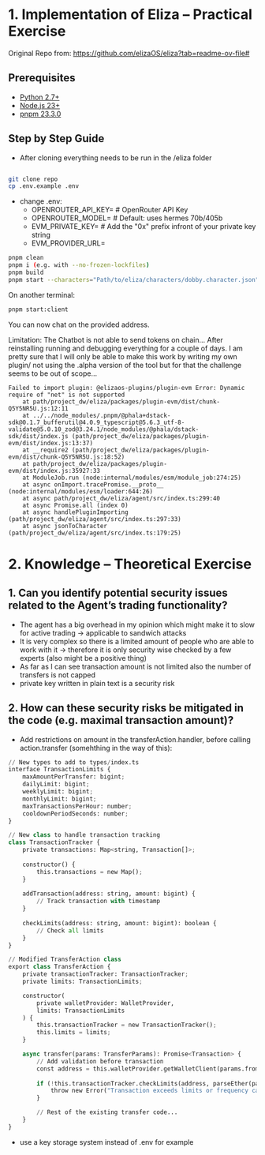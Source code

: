 # 1. Implementation of Eliza – Practical Exercise 
Original Repo from: https://github.com/elizaOS/eliza?tab=readme-ov-file#
## Prerequisites

- [Python 2.7+](https://www.python.org/downloads/)
- [Node.js 23+](https://docs.npmjs.com/downloading-and-installing-node-js-and-npm)
- [pnpm 23.3.0](https://pnpm.io/installation) 

## Step by Step Guide
- After cloning everything needs to be run in the /eliza folder
```bash

git clone repo
cp .env.example .env
```
- change .env:
  - OPENROUTER_API_KEY= # OpenRouter API Key
  - OPENROUTER_MODEL=  # Default: uses hermes 70b/405b
  - EVM_PRIVATE_KEY=          # Add the "0x" prefix infront of your private key string                 
  - EVM_PROVIDER_URL=

```bash
pnpm clean
pnpm i (e.g. with --no-frozen-lockfiles)
pnpm build
pnpm start --characters="Path/to/eliza/characters/dobby.character.json"
```

On another terminal:
```bash
pnpm start:client
```

You can now chat on the provided address.

Limitation: The Chatbot is not able to send tokens on chain... After reinstalling running and debugging everything for a couple of days. I am pretty sure that I will only be able to make this work by writing my own plugin/ not using the .alpha version of the tool but for that the challenge seems to be out of scope... 
```
Failed to import plugin: @elizaos-plugins/plugin-evm Error: Dynamic require of "net" is not supported
    at path/project_dw/eliza/packages/plugin-evm/dist/chunk-Q5Y5NR5U.js:12:11
    at ../../node_modules/.pnpm/@phala+dstack-sdk@0.1.7_bufferutil@4.0.9_typescript@5.6.3_utf-8-validate@5.0.10_zod@3.24.1/node_modules/@phala/dstack-sdk/dist/index.js (path/project_dw/eliza/packages/plugin-evm/dist/index.js:13:37)
    at __require2 (path/project_dw/eliza/packages/plugin-evm/dist/chunk-Q5Y5NR5U.js:18:52)
    at path/project_dw/eliza/packages/plugin-evm/dist/index.js:35927:33
    at ModuleJob.run (node:internal/modules/esm/module_job:274:25)
    at async onImport.tracePromise.__proto__ (node:internal/modules/esm/loader:644:26)
    at async path/project_dw/eliza/agent/src/index.ts:299:40
    at async Promise.all (index 0)
    at async handlePluginImporting (path/project_dw/eliza/agent/src/index.ts:297:33)
    at async jsonToCharacter (path/project_dw/eliza/agent/src/index.ts:179:25)
```

# 2. Knowledge – Theoretical Exercise
## 1. Can you identify potential security issues related to the Agent’s trading functionality?
- The agent has a big overhead in my opinion which might make it to slow for active trading -> applicable to sandwich attacks
- It is very complex so there is a limited amount of people who are able to work with it -> therefore it is only security wise checked by a few experts (also might be a positive thing)
- As far as I can see transaction amount is not limited also the number of transfers is not capped 
- private key written in plain text is a security risk

## 2. How can these security risks be mitigated in the code (e.g. maximal transaction amount)?
- Add restrictions on amount in the transferAction.handler, before calling action.transfer (somehthing in the way of this): 
```python
// New types to add to types/index.ts
interface TransactionLimits {
    maxAmountPerTransfer: bigint;
    dailyLimit: bigint;
    weeklyLimit: bigint;
    monthlyLimit: bigint;
    maxTransactionsPerHour: number;
    cooldownPeriodSeconds: number;
}

// New class to handle transaction tracking
class TransactionTracker {
    private transactions: Map<string, Transaction[]>;
    
    constructor() {
        this.transactions = new Map();
    }
    
    addTransaction(address: string, amount: bigint) {
        // Track transaction with timestamp
    }
    
    checkLimits(address: string, amount: bigint): boolean {
        // Check all limits
    }
}

// Modified TransferAction class
export class TransferAction {
    private transactionTracker: TransactionTracker;
    private limits: TransactionLimits;

    constructor(
        private walletProvider: WalletProvider,
        limits: TransactionLimits
    ) {
        this.transactionTracker = new TransactionTracker();
        this.limits = limits;
    }

    async transfer(params: TransferParams): Promise<Transaction> {
        // Add validation before transaction
        const address = this.walletProvider.getWalletClient(params.fromChain).account.address;
        
        if (!this.transactionTracker.checkLimits(address, parseEther(params.amount))) {
            throw new Error("Transaction exceeds limits or frequency caps");
        }

        // Rest of the existing transfer code...
    }
}
```
- use a key storage system instead of .env for example 